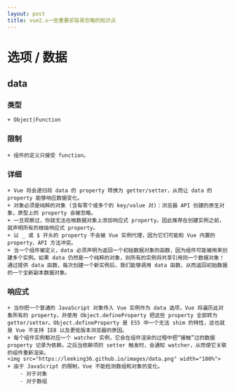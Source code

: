 ```yaml
---
layout: post
title: vue2.x一些重要却容易忽略的知识点
---  
```


# 选项 / 数据
## data
### 类型
    + Object|Function
### 限制
    + 组件的定义只接受 function。
### 详细
    + Vue 将会递归将 data 的 property 转换为 getter/setter，从而让 data 的 property 能够响应数据变化。   
    + 对象必须是纯粹的对象 (含有零个或多个的 key/value 对)：浏览器 API 创建的原生对象，原型上的 property 会被忽略。   
    + 一旦观察过，你就无法在根数据对象上添加响应式 property。因此推荐在创建实例之前，就声明所有的根级响应式 property。   
    + 以 _ 或 $ 开头的 property 不会被 Vue 实例代理，因为它们可能和 Vue 内置的 property、API 方法冲突。   
    + 当一个组件被定义，data 必须声明为返回一个初始数据对象的函数，因为组件可能被用来创建多个实例。如果 data 仍然是一个纯粹的对象，则所有的实例将共享引用同一个数据对象！通过提供 data 函数，每次创建一个新实例后，我们能够调用 data 函数，从而返回初始数据的一个全新副本数据对象。 
### 响应式
    + 当你把一个普通的 JavaScript 对象传入 Vue 实例作为 data 选项，Vue 将遍历此对象所有的 property，并使用 Object.defineProperty 把这些 property 全部转为 getter/setter。Object.defineProperty 是 ES5 中一个无法 shim 的特性，这也就是 Vue 不支持 IE8 以及更低版本浏览器的原因。    
    + 每个组件实例都对应一个 watcher 实例，它会在组件渲染的过程中把“接触”过的数据 property 记录为依赖。之后当依赖项的 setter 触发时，会通知 watcher，从而使它关联的组件重新渲染。    
    <img src="https://leeking36.github.io/images/data.png" width="100%">
    + 由于 JavaScript 的限制，Vue 不能检测数组和对象的变化。
        - 对于对象
        - 对于数组
    


